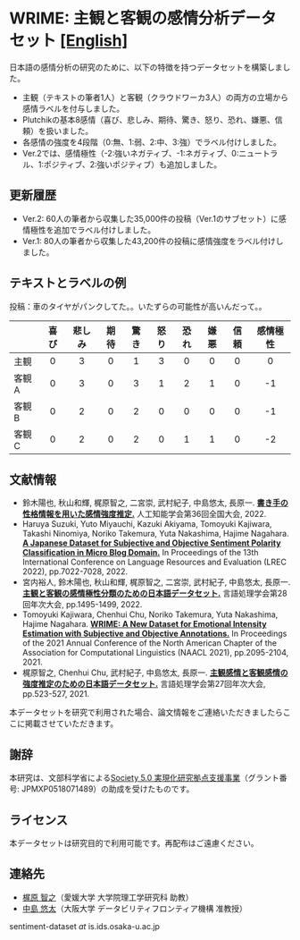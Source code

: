 # WRIME: 主観と客観の感情分析データセット [[English]](https://github.com/ids-cv/wrime/blob/master/README.en.md)

日本語の感情分析の研究のために、以下の特徴を持つデータセットを構築しました。

- 主観（テキストの筆者1人）と客観（クラウドワーカ3人）の両方の立場から感情ラベルを付与しました。
- Plutchikの基本8感情（喜び、悲しみ、期待、驚き、怒り、恐れ、嫌悪、信頼）を扱いました。
- 各感情の強度を4段階（0:無、1:弱、2:中、3:強）でラベル付けしました。
- Ver.2では、感情極性（-2:強いネガティブ、-1:ネガティブ、0:ニュートラル、1:ポジティブ、2:強いポジティブ）も追加しました。

## 更新履歴

- Ver.2: 60人の筆者から収集した35,000件の投稿（Ver.1のサブセット）に感情極性を追加でラベル付けしました。
- Ver.1: 80人の筆者から収集した43,200件の投稿に感情強度をラベル付けしました。

## テキストとラベルの例

投稿：車のタイヤがパンクしてた。。いたずらの可能性が高いんだって。。

||喜び|悲しみ|期待|驚き|怒り|恐れ|嫌悪|信頼|感情極性|
| :--- | :---: | :---: | :---: | :---: | :---: | :---: | :---: | :---: | :---: |
|主観 |0|3|0|1|3|0|0|0|0|
|客観A|0|3|0|3|1|2|1|0|-1|
|客観B|0|2|0|2|0|0|0|0|-1|
|客観C|0|2|0|2|0|1|1|0|-2|

## 文献情報

- 鈴木陽也, 秋山和輝, 梶原智之, 二宮崇, 武村紀子, 中島悠太, 長原一. **[書き手の性格情報を用いた感情強度推定.](https://doi.org/10.11517/pjsai.JSAI2022.0_4D3GS604)** 人工知能学会第36回全国大会, 2022.
- Haruya Suzuki, Yuto Miyauchi, Kazuki Akiyama, Tomoyuki Kajiwara, Takashi Ninomiya, Noriko Takemura, Yuta Nakashima, Hajime Nagahara. **[A Japanese Dataset for Subjective and Objective Sentiment Polarity Classification in Micro Blog Domain.](http://www.lrec-conf.org/proceedings/lrec2022/pdf/2022.lrec-1.759.pdf)** In Proceedings of the 13th International Conference on Language Resources and Evaluation (LREC 2022), pp.7022-7028, 2022.
- 宮内裕人, 鈴木陽也, 秋山和輝, 梶原智之, 二宮崇, 武村紀子, 中島悠太, 長原一. **[主観と客観の感情極性分類のための日本語データセット.](https://www.anlp.jp/proceedings/annual_meeting/2022/pdf_dir/PH3-13.pdf)** 言語処理学会第28回年次大会, pp.1495-1499, 2022.
- Tomoyuki Kajiwara, Chenhui Chu, Noriko Takemura, Yuta Nakashima, Hajime Nagahara. **[WRIME: A New Dataset for Emotional Intensity Estimation with Subjective and Objective Annotations.](https://aclanthology.org/2021.naacl-main.169/)** In Proceedings of the 2021 Annual Conference of the North American Chapter of the Association for Computational Linguistics (NAACL 2021), pp.2095-2104, 2021.
- 梶原智之, Chenhui Chu, 武村紀子, 中島悠太, 長原一. **[主観感情と客観感情の強度推定のための日本語データセット.](https://www.anlp.jp/proceedings/annual_meeting/2021/pdf_dir/P3-3.pdf)** 言語処理学会第27回年次大会, pp.523-527, 2021.

本データセットを研究で利用された場合、論文情報をご連絡いただきましたらここに掲載させていただきます。

## 謝辞

本研究は、文部科学省による[Society 5.0 実現化研究拠点支援事業](https://www.ids.osaka-u.ac.jp/ildi/index.html)（グラント番号: JPMXP0518071489）の助成を受けたものです。

## ライセンス

本データセットは研究目的で利用可能です。再配布はご遠慮ください。

## 連絡先

- [梶原 智之](https://sites.google.com/site/moguranosenshi/)（愛媛大学 大学院理工学研究科 助教）
- [中島 悠太](https://www.n-yuta.jp/)（大阪大学 データビリティフロンティア機構 准教授）

sentiment-dataset *at* is.ids.osaka-u.ac.jp

